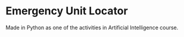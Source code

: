 # Emergency Unit Locator

Made in Python as one of the activities in Artificial Intelligence course.
